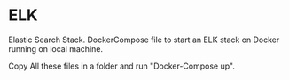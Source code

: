 # ELK
Elastic Search Stack. DockerCompose file to start an ELK stack on Docker running on local machine.

Copy All these files in a folder and run "Docker-Compose up". 


